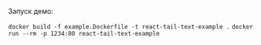 Запуск демо:

`docker build -f example.Dockerfile -t react-tail-text-example .`
`docker run --rm -p 1234:80 react-tail-text-example`
